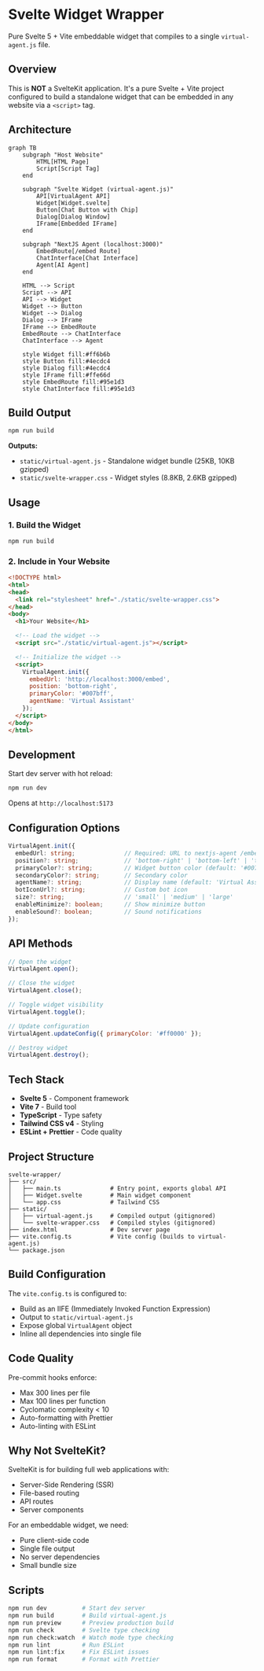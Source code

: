# Svelte Widget Wrapper

Pure Svelte 5 + Vite embeddable widget that compiles to a single `virtual-agent.js` file.

## Overview

This is **NOT** a SvelteKit application. It's a pure Svelte + Vite project configured to build a standalone widget that can be embedded in any website via a `<script>` tag.

## Architecture

```mermaid
graph TB
    subgraph "Host Website"
        HTML[HTML Page]
        Script[Script Tag]
    end

    subgraph "Svelte Widget (virtual-agent.js)"
        API[VirtualAgent API]
        Widget[Widget.svelte]
        Button[Chat Button with Chip]
        Dialog[Dialog Window]
        IFrame[Embedded IFrame]
    end

    subgraph "NextJS Agent (localhost:3000)"
        EmbedRoute[/embed Route]
        ChatInterface[Chat Interface]
        Agent[AI Agent]
    end

    HTML --> Script
    Script --> API
    API --> Widget
    Widget --> Button
    Widget --> Dialog
    Dialog --> IFrame
    IFrame --> EmbedRoute
    EmbedRoute --> ChatInterface
    ChatInterface --> Agent

    style Widget fill:#ff6b6b
    style Button fill:#4ecdc4
    style Dialog fill:#4ecdc4
    style IFrame fill:#ffe66d
    style EmbedRoute fill:#95e1d3
    style ChatInterface fill:#95e1d3
```

## Build Output

```bash
npm run build
```

**Outputs:**
- `static/virtual-agent.js` - Standalone widget bundle (25KB, 10KB gzipped)
- `static/svelte-wrapper.css` - Widget styles (8.8KB, 2.6KB gzipped)

## Usage

### 1. Build the Widget

```bash
npm run build
```

### 2. Include in Your Website

```html
<!DOCTYPE html>
<html>
<head>
  <link rel="stylesheet" href="./static/svelte-wrapper.css">
</head>
<body>
  <h1>Your Website</h1>

  <!-- Load the widget -->
  <script src="./static/virtual-agent.js"></script>

  <!-- Initialize the widget -->
  <script>
    VirtualAgent.init({
      embedUrl: 'http://localhost:3000/embed',
      position: 'bottom-right',
      primaryColor: '#007bff',
      agentName: 'Virtual Assistant'
    });
  </script>
</body>
</html>
```

## Development

Start dev server with hot reload:

```bash
npm run dev
```

Opens at `http://localhost:5173`

## Configuration Options

```typescript
VirtualAgent.init({
  embedUrl: string;              // Required: URL to nextjs-agent /embed route
  position?: string;             // 'bottom-right' | 'bottom-left' | 'top-right' | 'top-left'
  primaryColor?: string;         // Widget button color (default: '#007bff')
  secondaryColor?: string;       // Secondary color
  agentName?: string;            // Display name (default: 'Virtual Assistant')
  botIconUrl?: string;           // Custom bot icon
  size?: string;                 // 'small' | 'medium' | 'large'
  enableMinimize?: boolean;      // Show minimize button
  enableSound?: boolean;         // Sound notifications
});
```

## API Methods

```javascript
// Open the widget
VirtualAgent.open();

// Close the widget
VirtualAgent.close();

// Toggle widget visibility
VirtualAgent.toggle();

// Update configuration
VirtualAgent.updateConfig({ primaryColor: '#ff0000' });

// Destroy widget
VirtualAgent.destroy();
```

## Tech Stack

- **Svelte 5** - Component framework
- **Vite 7** - Build tool
- **TypeScript** - Type safety
- **Tailwind CSS v4** - Styling
- **ESLint + Prettier** - Code quality

## Project Structure

```
svelte-wrapper/
├── src/
│   ├── main.ts              # Entry point, exports global API
│   ├── Widget.svelte        # Main widget component
│   └── app.css              # Tailwind CSS
├── static/
│   ├── virtual-agent.js     # Compiled output (gitignored)
│   └── svelte-wrapper.css   # Compiled styles (gitignored)
├── index.html               # Dev server page
├── vite.config.ts           # Vite config (builds to virtual-agent.js)
└── package.json
```

## Build Configuration

The `vite.config.ts` is configured to:
- Build as an IIFE (Immediately Invoked Function Expression)
- Output to `static/virtual-agent.js`
- Expose global `VirtualAgent` object
- Inline all dependencies into single file

## Code Quality

Pre-commit hooks enforce:
- Max 300 lines per file
- Max 100 lines per function
- Cyclomatic complexity < 10
- Auto-formatting with Prettier
- Auto-linting with ESLint

## Why Not SvelteKit?

SvelteKit is for building full web applications with:
- Server-Side Rendering (SSR)
- File-based routing
- API routes
- Server components

For an embeddable widget, we need:
- Pure client-side code
- Single file output
- No server dependencies
- Small bundle size

## Scripts

```bash
npm run dev          # Start dev server
npm run build        # Build virtual-agent.js
npm run preview      # Preview production build
npm run check        # Svelte type checking
npm run check:watch  # Watch mode type checking
npm run lint         # Run ESLint
npm run lint:fix     # Fix ESLint issues
npm run format       # Format with Prettier
```
